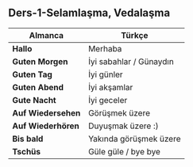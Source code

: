 ## Ders-1-Selamlaşma, Vedalaşma

Almanca | Türkçe
--- | ---
**Hallo** | Merhaba
**Guten Morgen** | İyi sabahlar / Günaydın
**Guten Tag** | İyi günler
**Guten Abend** | İyi akşamlar
**Gute Nacht** | İyi geceler
**Auf Wiedersehen** | Görüşmek üzere
**Auf Wiederhören** | Duyuşmak üzere :)
**Bis bald** | Yakında görüşmek üzere
**Tschüs** | Güle güle / bye bye
